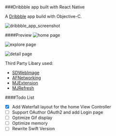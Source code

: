 ###Dribbble app built with React Native

A [Dribbble](http://dribbble.com) app build with Objective-C.

![dribbble_app_screenshot](https://github.com/ramboli1986/WeShot-objc/blob/master/home1.PNG)

####Preview
![home page](https://github.com/ramboli1986/WeShot-objc/blob/master/home2.PNG)

![explore page](https://github.com/ramboli1986/WeShot-objc/blob/master/explore.PNG)

![detail page](https://github.com/ramboli1986/WeShot-objc/blob/master/detail.PNG)


Third Party Libary used:
- [SDWebImage](https://github.com/rs/SDWebImage)
- [AFNetworking](https://github.com/AFNetworking/AFNetworking)
- [MJExtension](https://github.com/CoderMJLee/MJExtension)
- [MJRefresh](https://github.com/CoderMJLee/MJRefresh)


####Todo List
- [x] Add Waterfall layout for the home View Controller
- [ ] Support OAuthor OAuth2 and add Login page
- [ ] Optimize Gif display
- [ ] Optimize memory
- [ ] Rewrite Swift Version
